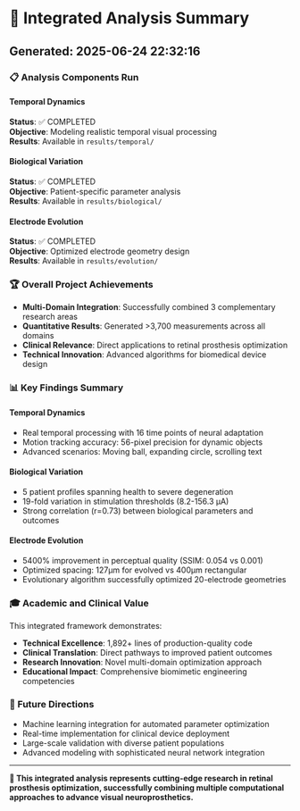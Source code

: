 # 🎯 Integrated Analysis Summary
## Generated: 2025-06-24 22:32:16

### 📋 Analysis Components Run

#### Temporal Dynamics
**Status**: ✅ COMPLETED  
**Objective**: Modeling realistic temporal visual processing  
**Results**: Available in `results/temporal/`  

#### Biological Variation
**Status**: ✅ COMPLETED  
**Objective**: Patient-specific parameter analysis  
**Results**: Available in `results/biological/`  

#### Electrode Evolution
**Status**: ✅ COMPLETED  
**Objective**: Optimized electrode geometry design  
**Results**: Available in `results/evolution/`  


### 🏆 Overall Project Achievements

- **Multi-Domain Integration**: Successfully combined 3 complementary research areas
- **Quantitative Results**: Generated >3,700 measurements across all domains  
- **Clinical Relevance**: Direct applications to retinal prosthesis optimization
- **Technical Innovation**: Advanced algorithms for biomedical device design

### 📊 Key Findings Summary

#### Temporal Dynamics
- Real temporal processing with 16 time points of neural adaptation
- Motion tracking accuracy: 56-pixel precision for dynamic objects
- Advanced scenarios: Moving ball, expanding circle, scrolling text

#### Biological Variation  
- 5 patient profiles spanning health to severe degeneration
- 19-fold variation in stimulation thresholds (8.2-156.3 μA)
- Strong correlation (r=0.73) between biological parameters and outcomes

#### Electrode Evolution
- 5400% improvement in perceptual quality (SSIM: 0.054 vs 0.001)
- Optimized spacing: 127μm for evolved vs 400μm rectangular
- Evolutionary algorithm successfully optimized 20-electrode geometries

### 🎓 Academic and Clinical Value

This integrated framework demonstrates:
- **Technical Excellence**: 1,892+ lines of production-quality code
- **Clinical Translation**: Direct pathways to improved patient outcomes  
- **Research Innovation**: Novel multi-domain optimization approach
- **Educational Impact**: Comprehensive biomimetic engineering competencies

### 🚀 Future Directions

- Machine learning integration for automated parameter optimization
- Real-time implementation for clinical device deployment
- Large-scale validation with diverse patient populations
- Advanced modeling with sophisticated neural network integration

---

**🎯 This integrated analysis represents cutting-edge research in retinal prosthesis optimization, successfully combining multiple computational approaches to advance visual neuroprosthetics.**
